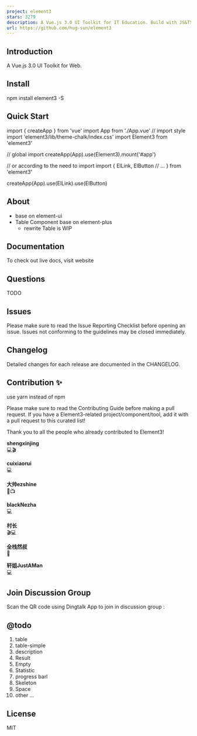 ```yaml
---
project: element3
stars: 3279
description: A Vue.js 3.0 UI Toolkit for IT Education. Build with JS&TS
url: https://github.com/hug-sun/element3
---
```


Introduction
------------

A Vue.js 3.0 UI Toolkit for Web.

Install
-------

npm install element3 -S

Quick Start
-----------

import { createApp } from 'vue'
import App from './App.vue'
// import style
import 'element3/lib/theme-chalk/index.css'
import Element3 from 'element3'

// global import
createApp(App).use(Element3).mount('#app')

// or according to the need to import
import {
  ElLink,
  ElButton
  // ...
} from 'element3'

createApp(App).use(ElLink).use(ElButton)

About
-----

-   base on element-ui
-   Table Component base on element-plus
    -   rewrite Table is WIP

Documentation
-------------

To check out live docs, visit website

Questions
---------

TODO

Issues
------

Please make sure to read the Issue Reporting Checklist before opening an issue. Issues not conforming to the guidelines may be closed immediately.

Changelog
---------

Detailed changes for each release are documented in the CHANGELOG.

Contribution ✨
--------------

use yarn instead of npm

Please make sure to read the Contributing Guide before making a pull request. If you have a Element3-related project/component/tool, add it with a pull request to this curated list!

Thank you to all the people who already contributed to Element3!

  
**shengxinjing**  
💻🎬

  
**cuixiaorui**  
💻

  
**大帅ezshine**  
🧩📺

  
**blackNezha**  
💻

  
**村长**  
🎬💻

  
**全栈然叔**  
🚌

  
**轩姐JustAMan**  
💻

Join Discussion Group
---------------------

Scan the QR code using Dingtalk App to join in discussion group :

@todo
-----

1.  table
2.  table-simple
3.  description
4.  Result
5.  Empty
6.  Statistic
7.  progress barl
8.  Skeleton
9.  Space
10.  other ...

License
-------

MIT
